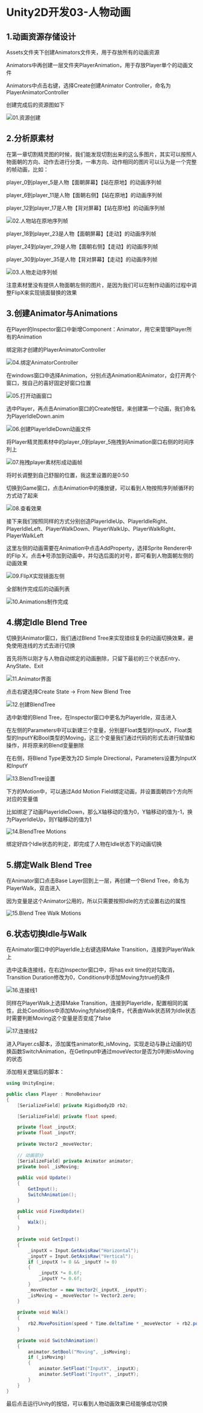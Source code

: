 # Unity2D开发03-人物动画

## 1.动画资源存储设计

Assets文件夹下创建Animators文件夹，用于存放所有的动画资源

Animators中再创建一层文件夹PlayerAnimation，用于存放Player单个的动画文件

Animators中点击右键，选择Create创建Animator Controller，命名为PlayerAnimatorController

创建完成后的资源图如下

![01.资源创建](https://github.com/sfresurgam/unity-development-doc/blob/main/03.Player%20Animation/source%20image/01.%E8%B5%84%E6%BA%90%E5%88%9B%E5%BB%BA.png)

## 2.分析原素材

在第一章切割精灵图的时候，我们能发现切割出来的这么多图片，其实可以按照人物面朝的方向、动作去进行分类，一串方向、动作相同的图片可以认为是一个完整的帧动画，比如：

player_0到player_5是人物【面朝屏幕】【站在原地】的动画序列帧

player_6到player_11是人物【面朝右侧】【站在原地】的动画序列帧

player_12到player_17是人物【背对屏幕】【站在原地】的动画序列帧

![02.人物站在原地序列帧](https://github.com/sfresurgam/unity-development-doc/blob/main/03.Player%20Animation/source%20image/02.%E4%BA%BA%E7%89%A9%E7%AB%99%E5%9C%A8%E5%8E%9F%E5%9C%B0%E5%BA%8F%E5%88%97%E5%B8%A7.png)

player_18到player_23是人物【面朝屏幕】【走动】的动画序列帧

player_24到player_29是人物【面朝右侧】【走动】的动画序列帧

player_30到player_35是人物【背对屏幕】【走动】的动画序列帧

![03.人物走动序列帧](https://github.com/sfresurgam/unity-development-doc/blob/main/03.Player%20Animation/source%20image/03.%E4%BA%BA%E7%89%A9%E8%B5%B0%E5%8A%A8%E5%BA%8F%E5%88%97%E5%B8%A7.png)

注意素材里没有提供人物面朝左侧的图片，是因为我们可以在制作动画的过程中调整FlipX来实现镜面替换的效果

## 3.创建Animator与Animations

在Player的Inspector窗口中新增Component：Animator，用它来管理Player所有的Animation

绑定刚才创建的PlayerAnimatorController

![04.绑定AnimatorController](https://github.com/sfresurgam/unity-development-doc/blob/main/03.Player%20Animation/source%20image/04.%E7%BB%91%E5%AE%9AAnimatorController.png)

在windows窗口中选择Animation，分别点选Animation和Animator，会打开两个窗口，按自己的喜好固定好窗口位置

![05.打开动画窗口](https://github.com/sfresurgam/unity-development-doc/blob/main/03.Player%20Animation/source%20image/05.%E6%89%93%E5%BC%80%E5%8A%A8%E7%94%BB%E7%AA%97%E5%8F%A3.png)

选中Player，再点击Animation窗口的Create按钮，来创建第一个动画，我们命名为PlayerIdleDown.anim

![06.创建PlayerIdleDown动画文件](https://github.com/sfresurgam/unity-development-doc/blob/main/03.Player%20Animation/source%20image/06.%E5%88%9B%E5%BB%BAPlayerIdleDown%E5%8A%A8%E7%94%BB%E6%96%87%E4%BB%B6.png)

将Player精灵图素材中的player_0到player_5拖拽到Animation窗口右侧的时间序列上

![07.拖拽player素材形成动画帧](https://github.com/sfresurgam/unity-development-doc/blob/main/03.Player%20Animation/source%20image/07.%E6%8B%96%E6%8B%BDplayer%E7%B4%A0%E6%9D%90%E5%BD%A2%E6%88%90%E5%8A%A8%E7%94%BB%E5%B8%A7.png)

将时长调整到自己舒服的位置，我这里设置的是0:50

切换到Game窗口，点击Animation中的播放键，可以看到人物按照序列帧循环的方式动了起来

![08.查看效果](https://github.com/sfresurgam/unity-development-doc/blob/main/03.Player%20Animation/source%20image/08.%E6%9F%A5%E7%9C%8B%E6%95%88%E6%9E%9C.png)

接下来我们按照同样的方式分别创造PlayerIdleUp、PlayerIdleRight、PlayerIdleLeft、PlayerWalkDown、PlayerWalkUp、PlayerWalkRight、PlayerWalkLeft

这里左侧的动画需要在Animation中点击AddProperty，选择Sprite Renderer中的Flip X，点击➕号添加到动画中，并勾选后面的对号，即可看到人物面朝左侧的动画效果

![09.FlipX实现镜面左侧](https://github.com/sfresurgam/unity-development-doc/blob/main/03.Player%20Animation/source%20image/09.FlipX%E5%AE%9E%E7%8E%B0%E9%95%9C%E9%9D%A2%E5%B7%A6%E4%BE%A7.png)

全部制作完成后的动画列表

![10.Animations制作完成](https://github.com/sfresurgam/unity-development-doc/blob/main/03.Player%20Animation/source%20image/10.Animations%E5%88%B6%E4%BD%9C%E5%AE%8C%E6%88%90.png)

## 4.绑定Idle Blend Tree

切换到Animator窗口，我们通过Blend Tree来实现错综复杂的动画切换效果，避免使用连线的方式去进行切换

首先将所以刚才与人物自动绑定的动画删除，只留下最初的三个状态Entry、AnyState、Exit

![11.Animator界面](https://github.com/sfresurgam/unity-development-doc/blob/main/03.Player%20Animation/source%20image/11.Animator%E7%95%8C%E9%9D%A2.png)

点击右键选择Create State -> From New Blend Tree

![12.创建BlendTree](https://github.com/sfresurgam/unity-development-doc/blob/main/03.Player%20Animation/source%20image/12.%E5%88%9B%E5%BB%BABlendTree.png)

选中新增的Blend Tree，在Inspector窗口中更名为PlayerIdle，双击进入

在左侧的Parameters中可以新建三个变量，分别是Float类型的InputX，Float类型的InputY和Bool类型的Moving，这三个变量我们通过代码的形式去进行赋值和操作，并将原来的Blend变量删除

在右侧，将Blend Type更改为2D Simple Directional，Parameters设置为InputX和InputY

![13.BlendTree设置](https://github.com/sfresurgam/unity-development-doc/blob/main/03.Player%20Animation/source%20image/13.BlendTree%E8%AE%BE%E7%BD%AE.png)

下方的Motion中，可以通过Add Motion Field绑定动画，并设置面朝四个方向所对应的变量值

比如绑定了动画PlayerIdleDown，那么X轴移动的值为0，Y轴移动的值为-1，换为PlayerIdleUp，则Y轴移动的值为1

![14.BlendTree Motions](https://github.com/sfresurgam/unity-development-doc/blob/main/03.Player%20Animation/source%20image/14.BlendTree%20Motions.png)

绑定好四个Idle状态的判定，即完成了人物在Idle状态下的动画切换

## 5.绑定Walk Blend Tree

在Animator窗口点击Base Layer回到上一层，再创建一个Blend Tree，命名为PlayerWalk，双击进入

因为变量是这个Animator公用的，所以只需要按照Idle的方式设置右边的属性

![15.Blend Tree Walk Motions](https://github.com/sfresurgam/unity-development-doc/blob/main/03.Player%20Animation/source%20image/15.Blend%20Tree%20Walk%20Motions.png)

## 6.状态切换Idle与Walk

在Animator窗口中的PlayerIdle上右键选择Make Transition，连接到PlayerWalk上

选中这条连接线，在右边Inspector窗口中，将has exit time的对勾取消，Transition Duration修改为0，Conditions中添加Moving为true的条件

![16.连接线1](https://github.com/sfresurgam/unity-development-doc/blob/main/03.Player%20Animation/source%20image/16.%E8%BF%9E%E6%8E%A5%E7%BA%BF1.png)

同样在PlayerWalk上选择Make Transition，连接到PlayerIdle，配置相同的属性，此处Conditions中添加Moving为false的条件，代表由Walk状态转为Idle状态时需要判断Moving这个变量是否变成了false

![17.连接线2](https://github.com/sfresurgam/unity-development-doc/blob/main/03.Player%20Animation/source%20image/17.%E8%BF%9E%E6%8E%A5%E7%BA%BF2.png)

进入Player.cs脚本，添加属性animator和_isMoving，实现走动与静止动画的切换函数SwitchAnimation，在GetInput中通过moveVector是否为0判断isMoving的状态

添加相关逻辑后的脚本：

```c#
using UnityEngine;

public class Player : MonoBehaviour
{
    [SerializeField] private Rigidbody2D rb2;

    [SerializeField] private float speed;

    private float _inputX;
    private float _inputY;
    
    private Vector2 _moveVector;
    
    // 动画部分
    [SerializeField] private Animator animator;
    private bool _isMoving;
    
    public void Update()
    {
        GetInput();
        SwitchAnimation();
    }

    public void FixedUpdate()
    {
        Walk();
    }
    
    private void GetInput()
    {
        _inputX = Input.GetAxisRaw("Horizontal");
        _inputY = Input.GetAxisRaw("Vertical");
        if (_inputX != 0 && _inputY != 0)
        {
            _inputX *= 0.6f;
            _inputY *= 0.6f;
        }
        _moveVector = new Vector2(_inputX, _inputY);
        _isMoving = _moveVector != Vector2.zero;
    }
    
    private void Walk()
    {
        rb2.MovePosition(speed * Time.deltaTime * _moveVector  + rb2.position);
    }
    
    private void SwitchAnimation()
    {
        animator.SetBool("Moving", _isMoving);
        if (_isMoving)
        {
            animator.SetFloat("InputX", _inputX);
            animator.SetFloat("InputY", _inputY);
        }
    }
}
```

最后点击运行Unity的按钮，可以看到人物动画效果已经能够成功切换
